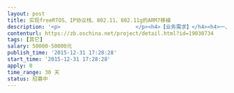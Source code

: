 ```yaml
---                
layout: post       
title: 实现freeRTOS、IP协议栈、802.11、802.11g的ARM7移植           
description: '<p>                        </p><h4>【业务需求】</h4><h4>一、功能需求</h4><p><span style="color: rgb(51, 51, 51);">1</span><span style="color: rgb(51, 51, 51);">、</span><span style="font-size: 7pt; color: rgb(51, 51, 51);">&nbsp;</span><span style="color: rgb(51, 51, 51);">freeRTOS</span><span style="color: rgb(51, 51, 51);">、</span><span style="color: rgb(51, 51, 51);">IP</span><span style="color: rgb(51, 51, 51);">协议栈、</span><span style="color: rgb(51, 51, 51);">802.11</span><span style="color: rgb(51, 51, 51);">、</span><span style="color: rgb(51, 51, 51);">802.11g</span><span style="color: rgb(51, 51, 51);">可以在</span><span style="color: rgb(51, 51, 51);">ARM7</span><span style="color: rgb(51, 51, 51);">开发板上运行</span><span style="font-size: 10pt; color: rgb(27, 29, 14);">；</span></p><p><span style="color: rgb(51, 51, 51);">2</span><span style="color: rgb(51, 51, 51);">、</span><span style="font-size: 7pt; color: rgb(51, 51, 51);">&nbsp;</span><span style="font-size: 10pt; color: rgb(27, 29, 14);">OS</span><span style="font-size: 10pt; color: rgb(27, 29, 14);">为</span><span style="font-size: 10pt; color: rgb(27, 29, 14);">freeRTOS</span><span style="font-size: 10pt; color: rgb(27, 29, 14);">；</span></p><p><span style="color: rgb(51, 51, 51);">3</span><span style="color: rgb(51, 51, 51);">、</span><span style="font-size: 7pt; color: rgb(51, 51, 51);">&nbsp;</span><span style="font-size: 10pt; color: rgb(27, 29, 14);">SRAM</span><span style="font-size: 10pt; color: rgb(27, 29, 14);">为</span><span style="font-size: 10pt; color: rgb(27, 29, 14);">28K</span><span style="font-size: 10pt; color: rgb(27, 29, 14);">，包含堆栈区、</span><span style="font-size: 10pt; color: rgb(27, 29, 14);">BSS</span><span style="font-size: 10pt; color: rgb(27, 29, 14);">段、数据段、只读数据段和代码段；</span></p><p><span style="font-size: 10pt; color: rgb(27, 29, 14);">代码段包括</span><span style="font-size: 10pt; color: rgb(27, 29, 14);">OS</span><span style="font-size: 10pt; color: rgb(27, 29, 14);">、</span><span style="font-size: 10pt; color: rgb(27, 29, 14);">IP</span><span style="font-size: 10pt; color: rgb(27, 29, 14);">协议栈（</span><span style="font-size: 10pt; color: rgb(27, 29, 14);">14K</span><span style="font-size: 10pt; color: rgb(27, 29, 14);">）、</span><span style="font-size: 10pt; color: rgb(27, 29, 14);">MAC</span><span style="font-size: 10pt; color: rgb(27, 29, 14);">及驱动（</span><span style="font-size: 10pt; color: rgb(27, 29, 14);">4K</span><span style="font-size: 10pt; color: rgb(27, 29, 14);">）；</span></p><p><span style="color: rgb(51, 51, 51);">4</span><span style="color: rgb(51, 51, 51);">、</span><span style="font-size: 7pt; color: rgb(51, 51, 51);">&nbsp;</span><span style="font-size: 10pt; color: rgb(27, 29, 14);">IP</span><span style="font-size: 10pt; color: rgb(27, 29, 14);">协议栈：需实现</span><span style="font-size: 10pt; color: rgb(27, 29, 14);">TCP</span><span style="font-size: 10pt; color: rgb(27, 29, 14);">、</span><span style="font-size: 10pt; color: rgb(27, 29, 14);">UDP</span><span style="font-size: 10pt; color: rgb(27, 29, 14);">、</span><span style="font-size: 10pt; color: rgb(27, 29, 14);">IPv4</span><span style="font-size: 10pt; color: rgb(27, 29, 14);">、</span><span style="font-size: 10pt; color: rgb(27, 29, 14);">ICMP</span><span style="font-size: 10pt; color: rgb(27, 29, 14);">、</span><span style="font-size: 10pt; color: rgb(27, 29, 14);">ARP</span><span style="font-size: 10pt; color: rgb(27, 29, 14);">等；</span></p><p><span style="color: rgb(51, 51, 51);">5</span><span style="color: rgb(51, 51, 51);">、</span><span style="font-size: 7pt; color: rgb(51, 51, 51);">&nbsp;</span><span style="font-size: 10pt; color: rgb(27, 29, 14);">MAC</span><span style="font-size: 10pt; color: rgb(27, 29, 14);">及物理层：需实现</span><span style="font-size: 10pt; color: rgb(27, 29, 14);">802.11</span><span style="font-size: 10pt; color: rgb(27, 29, 14);">和</span><span style="font-size: 10pt; color: rgb(27, 29, 14);">802.11g</span><span style="font-size: 10pt; color: rgb(27, 29, 14);">；</span></p><p><span style="color: rgb(51, 51, 51);">6</span><span style="color: rgb(51, 51, 51);">、</span><span style="font-size: 7pt; color: rgb(51, 51, 51);">&nbsp;</span><span style="font-size: 10pt; color: rgb(27, 29, 14);">驱动：需支持</span><span style="font-size: 10pt; color: rgb(27, 29, 14);">SDIO</span><span style="font-size: 10pt; color: rgb(27, 29, 14);">；</span></p><p><span style="font-size: 10pt; color: rgb(27, 29, 14);">7</span><span style="font-size: 10pt; color: rgb(27, 29, 14);">、按地址映射表，实现寄存器组的读写接口。</span></p><h4>二、技术要求</h4><p><span style="color: rgb(51, 51, 51);">1</span><span style="color: rgb(51, 51, 51);">、</span><span style="font-size: 7pt; color: rgb(51, 51, 51);">&nbsp;</span><span style="color: rgb(51, 51, 51);">熟悉</span><span style="color: rgb(51, 51, 51);">&nbsp;ARM7&nbsp;and&nbsp;Cortex&nbsp;M3&nbsp;</span><span style="color: rgb(51, 51, 51);">平台，熟悉</span><span style="color: rgb(51, 51, 51);">ARM</span><span style="color: rgb(51, 51, 51);">体系结构，熟悉硬件驱动程序；</span></p><p><span style="color: rgb(51, 51, 51);">2</span><span style="color: rgb(51, 51, 51);">、</span><span style="font-size: 7pt; color: rgb(51, 51, 51);">&nbsp;</span><span style="color: rgb(51, 51, 51);">精通</span><span style="color: rgb(51, 51, 51);">C/C++</span><span style="color: rgb(51, 51, 51);">程序设计；</span></p><p><span style="color: rgb(51, 51, 51);">3</span><span style="color: rgb(51, 51, 51);">、</span><span style="font-size: 7pt; color: rgb(51, 51, 51);">&nbsp;</span><span style="color: rgb(51, 51, 51);">精通系统移植以及驱动的开发调试；尤其需要精通</span><span style="color: rgb(51, 51, 51);">freeRTOS</span><span style="color: rgb(51, 51, 51);">的开发、移植、内存裁剪；</span></p><p><span style="color: rgb(51, 51, 51);">4</span><span style="color: rgb(51, 51, 51);">、</span><span style="font-size: 7pt; color: rgb(51, 51, 51);">&nbsp;</span><span style="color: rgb(51, 51, 51);">精通</span><span style="color: rgb(51, 51, 51);">IP</span><span style="color: rgb(51, 51, 51);">协议栈（包括</span><span style="color: rgb(27, 29, 14);">TCP</span><span style="color: rgb(27, 29, 14);">、</span><span style="color: rgb(27, 29, 14);">UDP</span><span style="color: rgb(27, 29, 14);">、</span><span style="color: rgb(27, 29, 14);">IPv4</span><span style="color: rgb(27, 29, 14);">、</span><span style="color: rgb(27, 29, 14);">ICMP</span><span style="color: rgb(27, 29, 14);">、</span><span style="color: rgb(27, 29, 14);">ARP</span><span style="color: rgb(27, 29, 14);">等</span><span style="color: rgb(51, 51, 51);">）的开发、移植、内存裁剪；</span></p><p><span style="color: rgb(51, 51, 51);">5</span><span style="color: rgb(51, 51, 51);">、</span><span style="font-size: 7pt; color: rgb(51, 51, 51);">&nbsp;</span><span style="color: rgb(51, 51, 51);">熟悉</span><span style="color: rgb(51, 51, 51);">WIFI</span><span style="color: rgb(51, 51, 51);">原理，能够进行</span><span style="color: rgb(51, 51, 51);">WIFI</span><span style="color: rgb(51, 51, 51);">驱动移植；</span></p><p><span style="font-size: 10.5pt; color: rgb(51, 51, 51);">6</span><span style="font-size: 10.5pt; color: rgb(51, 51, 51);">、</span><span style="font-size: 10.5pt; color: rgb(51, 51, 51);"> </span><span style="font-size: 10.5pt; color: rgb(51, 51, 51);">精通</span><span style="font-size: 10.5pt; color: rgb(51, 51, 51);">MAC802.11</span><span style="font-size: 10.5pt; color: rgb(51, 51, 51);">协议的开发、移植、内存裁剪。</span></p><h4>三、非功能性要求</h4><h4>【人员要求】</h4><h4>一、能力要求</h4><p>1、<span style="font-size: 10.5pt; color: rgb(51, 51, 51);">熟悉</span><span style="font-size: 10.5pt; color: rgb(51, 51, 51);">&nbsp;ARM7&nbsp;and&nbsp;Cortex&nbsp;M3&nbsp;</span><span style="font-size: 10.5pt; color: rgb(51, 51, 51);">平台，熟悉</span><span style="font-size: 10.5pt; color: rgb(51, 51, 51);">ARM</span><span style="font-size: 10.5pt; color: rgb(51, 51, 51);">体系结构，熟悉硬件驱动程序；</span></p><p>2、<span style="font-size: 10.5pt; color: rgb(51, 51, 51);">精通</span><span style="font-size: 10.5pt; color: rgb(51, 51, 51);">C/C++</span><span style="font-size: 10.5pt; color: rgb(51, 51, 51);">程序设计；</span></p><p>3、<span style="font-size: 10.5pt; color: rgb(51, 51, 51);">精通系统移植以及驱动的开发调试；尤其需要精通</span><span style="font-size: 10.5pt; color: rgb(51, 51, 51);">freeRTOS</span><span style="font-size: 10.5pt; color: rgb(51, 51, 51);">的开发、移植、内存裁剪；</span></p><p><span style="font-size: 10.5pt; color: rgb(51, 51, 51);"><span style="font-size: 10.5pt; color: rgb(51, 51, 51);">4</span><span style="font-size: 10.5pt; color: rgb(51, 51, 51);">、</span><span style="font-size: 7pt; color: rgb(51, 51, 51);">&nbsp;</span><span style="font-size: 10.5pt; color: rgb(51, 51, 51);">精通</span><span style="font-size: 10.5pt; color: rgb(51, 51, 51);">IP</span><span style="font-size: 10.5pt; color: rgb(51, 51, 51);">协议栈（包括</span><span style="font-size: 10.5pt; color: rgb(27, 29, 14);">TCP</span><span style="font-size: 10.5pt; color: rgb(27, 29, 14);">、</span><span style="font-size: 10.5pt; color: rgb(27, 29, 14);">UDP</span><span style="font-size: 10.5pt; color: rgb(27, 29, 14);">、</span><span style="font-size: 10.5pt; color: rgb(27, 29, 14);">IPv4</span><span style="font-size: 10.5pt; color: rgb(27, 29, 14);">、</span><span style="font-size: 10.5pt; color: rgb(27, 29, 14);">ICMP</span><span style="font-size: 10.5pt; color: rgb(27, 29, 14);">、</span><span style="font-size: 10.5pt; color: rgb(27, 29, 14);">ARP</span><span style="font-size: 10.5pt; color: rgb(27, 29, 14);">等</span><span style="font-size: 10.5pt; color: rgb(51, 51, 51);">）的开发、移植、内存裁剪；</span><br></span></p><p><span style="font-size: 10.5pt; color: rgb(51, 51, 51);"><span style="font-size: 10.5pt; color: rgb(51, 51, 51);"><span style="font-size: 10.5pt; color: rgb(51, 51, 51);">5</span><span style="font-size: 10.5pt; color: rgb(51, 51, 51);">、</span><span style="font-size: 7pt; color: rgb(51, 51, 51);">&nbsp;</span><span style="font-size: 10.5pt; color: rgb(51, 51, 51);">熟悉</span><span style="font-size: 10.5pt; color: rgb(51, 51, 51);">WIFI</span><span style="font-size: 10.5pt; color: rgb(51, 51, 51);">原理，能够进行</span><span style="font-size: 10.5pt; color: rgb(51, 51, 51);">WIFI</span><span style="font-size: 10.5pt; color: rgb(51, 51, 51);">驱动移植；</span><br></span></span></p><p><span style="font-size: 10.5pt; color: rgb(51, 51, 51);"><span style="font-size: 10.5pt; color: rgb(51, 51, 51);"><span style="font-size: 10.5pt; color: rgb(51, 51, 51);"><span style="font-size: 10.5pt; color: rgb(51, 51, 51);">6</span><span style="font-size: 10.5pt; color: rgb(51, 51, 51);">、</span><span style="font-size: 10.5pt; color: rgb(51, 51, 51);"> </span><span style="font-size: 10.5pt; color: rgb(51, 51, 51);">精通</span><span style="font-size: 10.5pt; color: rgb(51, 51, 51);">MAC802.11</span><span style="font-size: 10.5pt; color: rgb(51, 51, 51);">协议的开发、移植、内存裁剪。</span><br></span></span></span></p><h4>二、其他要求</h4><p>1、<span style="font-size: 10.5pt; color: rgb(51, 51, 51);">良好的沟通能力；</span></p><p>2、<span style="font-size: 10.5pt; color: rgb(51, 51, 51);">有责任心。</span></p><h4>【交付要求】</h4><h4>一、交付计划</h4><p>	本需求将按五个阶段进行交付和验收，初步的交付计划以及相应的提交物要求如下：</p><p>1、第一阶段，</p><p><span style="color: rgb(51, 51, 51);">1</span><span style="color: rgb(51, 51, 51);">）系统架构设计；</span></p><p><span style="color: rgb(51, 51, 51);">&nbsp;2</span><span style="color: rgb(51, 51, 51);">）</span><span style="color: rgb(51, 51, 51);">OS</span><span style="color: rgb(51, 51, 51);">、</span><span style="color: rgb(51, 51, 51);">IP</span><span style="color: rgb(51, 51, 51);">协议栈、</span><span style="color: rgb(51, 51, 51);">802.11</span><span style="color: rgb(51, 51, 51);">测试方案；</span></p><p><span style="font-size: 10.5pt; color: rgb(51, 51, 51);">&nbsp;3</span><span style="font-size: 10.5pt; color: rgb(51, 51, 51);">）后期维护方案：包括开发环境，编译、测试工具的使用，宏定义的编译修改</span><span style="font-size: 0.875rem;">。</span></p><p>2、第二阶段，<span style="font-size: 10.5pt; color: rgb(51, 51, 51);">freeRTOS</span><span style="font-size: 10.5pt; color: rgb(51, 51, 51);">内存裁剪前后的功能验收，包括代码、注释、文档</span>。</p><p>3、第三阶段，<span style="font-size: 10.5pt; color: rgb(51, 51, 51);">IP</span><span style="font-size: 10.5pt; color: rgb(51, 51, 51);">协议栈内存裁剪前后的功能验收，包括代码、注释、文档</span>。</p><p>4、第四阶段，<span style="font-size: 10.5pt; color: rgb(51, 51, 51);">802.11</span><span style="font-size: 10.5pt; color: rgb(51, 51, 51);">和</span><span style="font-size: 10.5pt; color: rgb(51, 51, 51);">802.11g</span><span style="font-size: 10.5pt; color: rgb(51, 51, 51);">内存裁剪前后的功能验收，包括代码、注释、文档</span>。</p><p>5、第五阶段，<span style="font-size: 10.5pt; color: rgb(51, 51, 51);">系统整合验收</span>。</p><h4>二、验收基准</h4><p>1、<span style="font-size: 10.5pt; color: rgb(51, 51, 51);">reeRTOS</span><span style="font-size: 10.5pt; color: rgb(51, 51, 51);">、</span><span style="font-size: 10.5pt; color: rgb(51, 51, 51);">IP</span><span style="font-size: 10.5pt; color: rgb(51, 51, 51);">协议栈、</span><span style="font-size: 10.5pt; color: rgb(51, 51, 51);">802.11</span><span style="font-size: 10.5pt; color: rgb(51, 51, 51);">、</span><span style="font-size: 10.5pt; color: rgb(51, 51, 51);">802.11g</span><span style="font-size: 10.5pt; color: rgb(51, 51, 51);">可以在</span><span style="font-size: 10.5pt; color: rgb(51, 51, 51);">ARM7</span><span style="font-size: 10.5pt; color: rgb(51, 51, 51);">开发板上运行，功能性能上满足技术需求。</span></p><h4>【支付方式】</h4><p>                    </p>'     
contenturl: https://zb.oschina.net/project/detail.html?id=19030734      
tags: [其它]            
salary: 50000-50000元          
publish_time: '2015-12-31 17:28:28'         
start_time: '2015-12-31 17:28:28'           
apply: 0                   
time_range: 30 天              
status: 招募中                  
---                 
```

